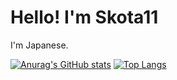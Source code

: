 # Hello! I'm Skota11
I'm Japanese.

[![Anurag's GitHub stats](https://github-readme-stats.vercel.app/api?username=Skota11)](https://github.com/Skota11/Skota11)
[![Top Langs](https://github-readme-stats.vercel.app/api/top-langs/?username=tsumuri1017&layout=compact)](https://github.com/Skota11/Skota11)
